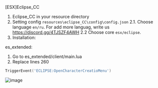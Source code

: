 [ESX]Eclipse_CC

1. Eclipse_CC in your resource directory
2. Setting config `resources\eclipse_CC\config\config.json`
  2.1. Choose language `en/ru`. For add more languag, write us https://discord.gg/4TJSZF4AWH
  2.2 Choose core `esx/eclipse`. 
3. Installation:

es_extended:

1. Go to es_extended/client/main.lua
2. Replace lines 260
```lua
TriggerEvent('ECLIPSE:OpenCharacterCreatioMenu')
```
![image](https://user-images.githubusercontent.com/36680471/115523567-e02ffc00-a295-11eb-952d-5c6a5979817f.png)
